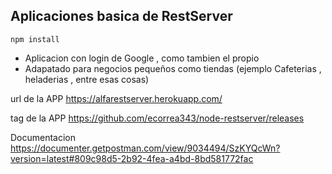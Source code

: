 ## Aplicaciones basica de RestServer

```
npm install
```
- Aplicacion con login de Google , como tambien el propio
- Adapatado para negocios pequeños como tiendas (ejemplo Cafeterias , heladerias , entre esas cosas)

url de la APP https://alfarestserver.herokuapp.com/

tag de la APP https://github.com/ecorrea343/node-restserver/releases

Documentacion https://documenter.getpostman.com/view/9034494/SzKYQcWn?version=latest#809c98d5-2b92-4fea-a4bd-8bd581772fac
